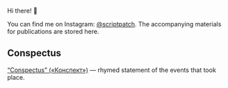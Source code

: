 Hi there! 👋

You can find me on Instagram: [@scriptpatch][scriptpatchInstagram].
The accompanying materials for publications are stored here.

## Conspectus
[“Conspectus” («Конспект»)][conspectus] — rhymed statement of the events that took place. 


[conspectus]: https://github.com/scriptpatch/conspectus/blob/main/conspectus.md
[scriptpatchInstagram]: https://www.instagram.com/scriptpatch
